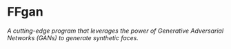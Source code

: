 # FFgan
<i>A cutting-edge program that leverages the power of Generative Adversarial Networks (GANs) to generate synthetic faces.</i>
